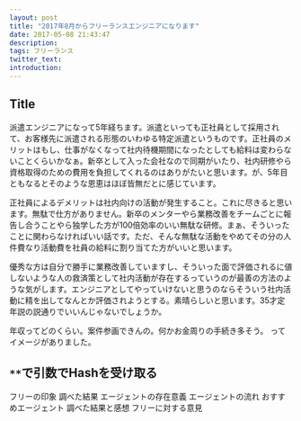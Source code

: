 ```yaml
---
layout: post
title: "2017年8月からフリーランスエンジニアになります"
date: 2017-05-08 21:43:47
description:
tags: フリーランス
twitter_text:
introduction:
---
```


## Title

派遣エンジニアになって5年経ちます。派遣といっても正社員として採用されて、お客様先に派遣される形態のいわゆる特定派遣というものです。正社員のメリットはもし、仕事がなくなって社内待機期間になったとしても給料は変わらないことくらいかなぁ。新卒として入った会社なので同期がいたり、社内研修やら資格取得のための費用を負担してくれるのはありがたいと思います。が、5年目ともなるとそのような恩恵はほぼ皆無だとに感じています。

正社員によるデメリットは社内向けの活動が発生すること。これに尽きると思います。無駄で仕方がありません。新卒のメンターやら業務改善をチームごとに報告し合うことやら独学した方が100倍効率のいい無駄な研修。まぁ、そういったことに関わらなければいい話です。ただ、そんな無駄な活動をやめてその分の人件費なり活動費を社員の給料に割り当てた方がいいと思います。

優秀な方は自分で勝手に業務改善していますし、そういった面で評価されるに値しないような人の救済策として社内活動が存在するっていうのが最善の方法のような気がします。エンジニアとしてやっていけないと思うのならそういう社内活動に精を出してなんとか評価されようとする。素晴らしいと思います。35才定年説の説通りでいいんじゃないでしょうか。

年収ってどのくらい。案件参画できんの。何かお金周りの手続き多そう。
ってイメージがありました。

## `**`で引数でHashを受け取る
フリーの印象
調べた結果
エージェントの存在意義
エージェントの流れ
おすすめエージェント
調べた結果と感想
フリーに対する意見

